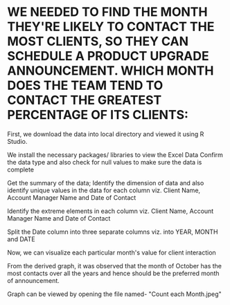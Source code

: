 # WE NEEDED TO FIND THE MONTH THEY'RE LIKELY TO CONTACT THE MOST CLIENTS, SO THEY CAN SCHEDULE A PRODUCT UPGRADE ANNOUNCEMENT. WHICH MONTH DOES THE TEAM TEND TO CONTACT THE GREATEST PERCENTAGE OF ITS CLIENTS:

First, we download the data into local directory and viewed it using R Studio.

We install the necessary packages/ libraries to view the Excel Data
Confirm the data type and also check for null values to make sure the data is complete

Get the summary of the data; Identify the dimension of data and also identify unique values in the data for each column viz. Client Name, Account Manager Name and Date of Contact

Identify the extreme elements in each column viz. Client Name, Account Manager Name and Date of Contact

Split the Date column into three separate columns viz. into YEAR, MONTH and DATE

Now, we can visualize each particular month's value for client interaction

From the derived graph, it was observed that the month of October has the most contacts over all the years and hence should be the preferred month of announcement.

Graph can be viewed by opening the file named- "Count each Month.jpeg"

